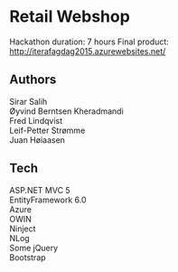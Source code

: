 # Retail Webshop

Hackathon duration: 7 hours
Final product: http://iterafagdag2015.azurewebsites.net/

<h2>Authors</h2>
Sirar Salih
<br/>
Øyvind Berntsen Kheradmandi
<br/>
Fred Lindqvist
<br/>
Leif-Petter Strømme
<br/>
Juan Høiaasen
  
<h2>Tech</h2>
ASP.NET MVC 5
<br/>
EntityFramework 6.0 
<br/>
Azure
<br/>
OWIN 
<br/>
Ninject 
<br/>
NLog
<br/>
Some jQuery
<br/>
Bootstrap
  
